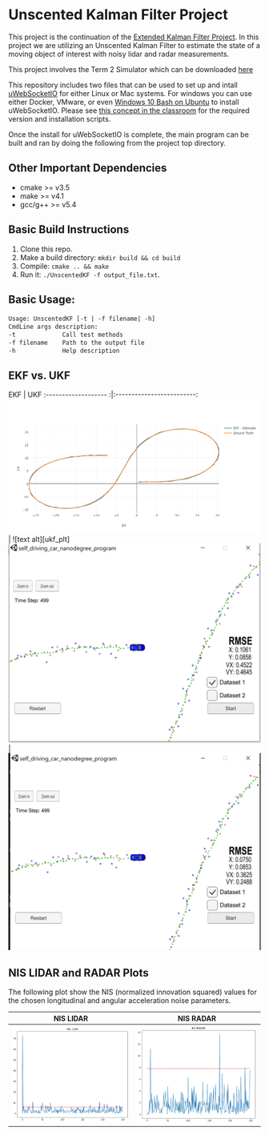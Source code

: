 # Unscented Kalman Filter Project
This project is the continuation of the [Extended Kalman Filter Project](https://github.com/rudi77/ExtendedKalmanFilter). 
In this project we are utilizing an Unscented Kalman Filter to estimate the state of a moving object of interest with noisy lidar and radar measurements. 

This project involves the Term 2 Simulator which can be downloaded [here](https://github.com/udacity/self-driving-car-sim/releases)

This repository includes two files that can be used to set up and intall [uWebSocketIO](https://github.com/uWebSockets/uWebSockets) for either Linux or Mac systems. For windows you can use either Docker, VMware, or even [Windows 10 Bash on Ubuntu](https://www.howtogeek.com/249966/how-to-install-and-use-the-linux-bash-shell-on-windows-10/) to install uWebSocketIO. Please see [this concept in the classroom](https://classroom.udacity.com/nanodegrees/nd013/parts/40f38239-66b6-46ec-ae68-03afd8a601c8/modules/0949fca6-b379-42af-a919-ee50aa304e6a/lessons/f758c44c-5e40-4e01-93b5-1a82aa4e044f/concepts/16cf4a78-4fc7-49e1-8621-3450ca938b77) for the required version and installation scripts.

Once the install for uWebSocketIO is complete, the main program can be built and ran by doing the following from the project top directory.

## Other Important Dependencies

* cmake >= v3.5
* make >= v4.1
* gcc/g++ >= v5.4

## Basic Build Instructions
1. Clone this repo.
2. Make a build directory: `mkdir build && cd build`
3. Compile: `cmake .. && make`
4. Run it: `./UnscentedKF -f output_file.txt`.

## Basic Usage:
```
Usage: UnscentedKF [-t | -f filename| -h]
CmdLine args description:
-t             Call test methods
-f filename    Path to the output file
-h             Help description
```

[//]: # (Image References)

[ekf_plot]: ./images/ekf_plot.png "EKF plot"
[ukf_plot]: ./images/ukf_plot.png "UKF plot"
[ekf_rsme]: ./images/ekf_rsme.png "EKF RSME"
[ukf_rsme]: ./images/ukf_rsme.png "UKF RSME"
[nis_lidar]: ./images/nis_lidar.png "NIS LIDAR"
[nis_radar]: ./images/nis_radar.png "NIS RADAR"
[nis_table]: ./images/nis_distribution_table.png"

## EKF vs. UKF

 EKF                  |  UKF
:------------------- :|:-------------------------:
![text alt][ekf_plot] |  ![text alt][ukf_plt] 
![text alt][ekf_rsme] |  ![text alt][ukf_rsme] 

## NIS LIDAR and RADAR Plots
The following plot show the NIS (normalized innovation squared) values for the chosen longitudinal and angular acceleration noise parameters.

NIS LIDAR              |  NIS RADAR
:---------------------:|:-------------------------:
![text alt][nis_lidar] |  ![text alt][nis_radar] 


